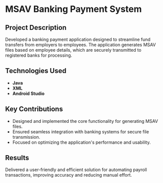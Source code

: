 # MSAV Banking Payment System

## Project Description
Developed a banking payment application designed to streamline fund transfers from employers to employees. The application generates MSAV files based on employee details, which are securely transmitted to registered banks for processing.

## Technologies Used
- **Java**
- **XML**
- **Android Studio**

## Key Contributions
- Designed and implemented the core functionality for generating MSAV files.
- Ensured seamless integration with banking systems for secure file transmission.
- Focused on optimizing the application's performance and usability.

## Results
Delivered a user-friendly and efficient solution for automating payroll transactions, improving accuracy and reducing manual effort.

